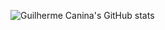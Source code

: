 ![Guilherme Canina's GitHub stats](https://github-readme-stats.vercel.app/api?username=GuilhermeCanina&theme=dark&show_icons=true)
